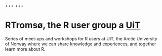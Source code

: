 +++
+++

# RTromsø, the R user group a [UiT](https://uit.no)

Series of meet-ups and workshops for R users at UiT, the Arctic University of Norway
where we can share knowledge and experiences, and together learn more about R.
